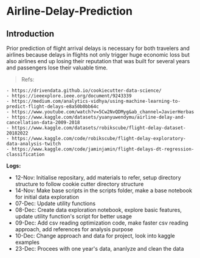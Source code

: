 # Airline-Delay-Prediction

## Introduction

Prior prediction of flight arrival delays is necessary for both travelers and airlines because delays in flights not only trigger huge economic loss but also airlines end up losing their reputation that was built for several years and passengers lose their valuable time.

> Refs:

    - https://drivendata.github.io/cookiecutter-data-science/
    - https://ieeexplore.ieee.org/document/9243339
    - https://medium.com/analytics-vidhya/using-machine-learning-to-predict-flight-delays-e8a50b0bb64c
    - https://www.youtube.com/watch?v=5Cw2NvQDMyg&ab_channel=JavierHerbas
    - https://www.kaggle.com/datasets/yuanyuwendymu/airline-delay-and-cancellation-data-2009-2018
    - https://www.kaggle.com/datasets/robikscube/flight-delay-dataset-20182022
    - https://www.kaggle.com/code/robikscube/flight-delay-exploratory-data-analysis-twitch
    - https://www.kaggle.com/code/jaminjamin/flight-delays-dt-regression-classification

**Logs:**

- 12-Nov: Initialise repositary, add materials to refer, setup directory structure to follow cookie cutter directory structure
- 14-Nov: Make base scripts in the scripts folder, make a base notebook for initial data exploration
- 07-Dec: Update utility functions
- 08-Dec: Create data exploration notebook, explore basic features, update utility function's script for better usage
- 09-Dec: Add csv reading optimization code, make faster csv reading approach, add references for analysis purpose
- 10-Dec: Change approach and data for project, look into kaggle examples
- 23-Dec: Procees with one year's data, ananlyze and clean the data
